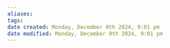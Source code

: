 ```yaml
---
aliases: 
tags: 
date created: Monday, December 9th 2024, 9:01 pm
date modified: Monday, December 9th 2024, 9:01 pm
---
```

